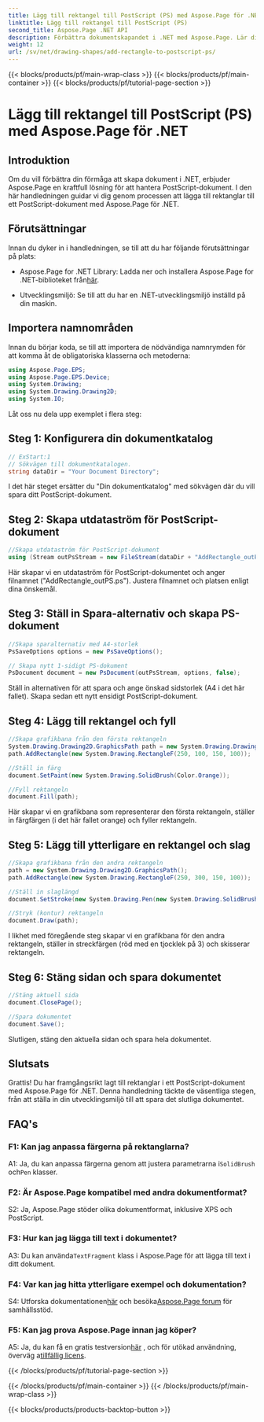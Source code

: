 ```yaml
---
title: Lägg till rektangel till PostScript (PS) med Aspose.Page för .NET
linktitle: Lägg till rektangel till PostScript (PS)
second_title: Aspose.Page .NET API
description: Förbättra dokumentskapandet i .NET med Aspose.Page. Lär dig att lägga till rektanglar till PostScript-filer (PS) steg för steg.
weight: 12
url: /sv/net/drawing-shapes/add-rectangle-to-postscript-ps/
---
```


{{< blocks/products/pf/main-wrap-class >}}
{{< blocks/products/pf/main-container >}}
{{< blocks/products/pf/tutorial-page-section >}}

# Lägg till rektangel till PostScript (PS) med Aspose.Page för .NET

## Introduktion

Om du vill förbättra din förmåga att skapa dokument i .NET, erbjuder Aspose.Page en kraftfull lösning för att hantera PostScript-dokument. I den här handledningen guidar vi dig genom processen att lägga till rektanglar till ett PostScript-dokument med Aspose.Page för .NET.

## Förutsättningar

Innan du dyker in i handledningen, se till att du har följande förutsättningar på plats:

-  Aspose.Page for .NET Library: Ladda ner och installera Aspose.Page for .NET-biblioteket från[här](https://releases.aspose.com/page/net/).

- Utvecklingsmiljö: Se till att du har en .NET-utvecklingsmiljö inställd på din maskin.

## Importera namnområden

Innan du börjar koda, se till att importera de nödvändiga namnrymden för att komma åt de obligatoriska klasserna och metoderna:

```csharp
using Aspose.Page.EPS;
using Aspose.Page.EPS.Device;
using System.Drawing;
using System.Drawing.Drawing2D;
using System.IO;
```

Låt oss nu dela upp exemplet i flera steg:

## Steg 1: Konfigurera din dokumentkatalog

```csharp
// ExStart:1
// Sökvägen till dokumentkatalogen.
string dataDir = "Your Document Directory";
```

I det här steget ersätter du "Din dokumentkatalog" med sökvägen där du vill spara ditt PostScript-dokument.

## Steg 2: Skapa utdataström för PostScript-dokument

```csharp
//Skapa utdataström för PostScript-dokument
using (Stream outPsStream = new FileStream(dataDir + "AddRectangle_outPS.ps", FileMode.Create))
```

Här skapar vi en utdataström för PostScript-dokumentet och anger filnamnet ("AddRectangle_outPS.ps"). Justera filnamnet och platsen enligt dina önskemål.

## Steg 3: Ställ in Spara-alternativ och skapa PS-dokument

```csharp
//Skapa sparalternativ med A4-storlek
PsSaveOptions options = new PsSaveOptions();

// Skapa nytt 1-sidigt PS-dokument
PsDocument document = new PsDocument(outPsStream, options, false);
```

Ställ in alternativen för att spara och ange önskad sidstorlek (A4 i det här fallet). Skapa sedan ett nytt ensidigt PostScript-dokument.

## Steg 4: Lägg till rektangel och fyll

```csharp
//Skapa grafikbana från den första rektangeln
System.Drawing.Drawing2D.GraphicsPath path = new System.Drawing.Drawing2D.GraphicsPath();
path.AddRectangle(new System.Drawing.RectangleF(250, 100, 150, 100));

//Ställ in färg
document.SetPaint(new System.Drawing.SolidBrush(Color.Orange));

//Fyll rektangeln
document.Fill(path);
```

Här skapar vi en grafikbana som representerar den första rektangeln, ställer in färgfärgen (i det här fallet orange) och fyller rektangeln.

## Steg 5: Lägg till ytterligare en rektangel och slag

```csharp
//Skapa grafikbana från den andra rektangeln
path = new System.Drawing.Drawing2D.GraphicsPath();
path.AddRectangle(new System.Drawing.RectangleF(250, 300, 150, 100));

//Ställ in slaglängd
document.SetStroke(new System.Drawing.Pen(new System.Drawing.SolidBrush(Color.Red), 3));

//Stryk (kontur) rektangeln
document.Draw(path);
```

I likhet med föregående steg skapar vi en grafikbana för den andra rektangeln, ställer in streckfärgen (röd med en tjocklek på 3) och skisserar rektangeln.

## Steg 6: Stäng sidan och spara dokumentet

```csharp
//Stäng aktuell sida
document.ClosePage();

//Spara dokumentet
document.Save();
```

Slutligen, stäng den aktuella sidan och spara hela dokumentet.

## Slutsats

Grattis! Du har framgångsrikt lagt till rektanglar i ett PostScript-dokument med Aspose.Page för .NET. Denna handledning täckte de väsentliga stegen, från att ställa in din utvecklingsmiljö till att spara det slutliga dokumentet.

## FAQ's

### F1: Kan jag anpassa färgerna på rektanglarna?

A1: Ja, du kan anpassa färgerna genom att justera parametrarna i`SolidBrush` och`Pen` klasser.

### F2: Är Aspose.Page kompatibel med andra dokumentformat?

S2: Ja, Aspose.Page stöder olika dokumentformat, inklusive XPS och PostScript.

### F3: Hur kan jag lägga till text i dokumentet?

 A3: Du kan använda`TextFragment` klass i Aspose.Page för att lägga till text i ditt dokument.

### F4: Var kan jag hitta ytterligare exempel och dokumentation?

 S4: Utforska dokumentationen[här](https://reference.aspose.com/page/net/) och besöka[Aspose.Page forum](https://forum.aspose.com/c/page/39) för samhällsstöd.

### F5: Kan jag prova Aspose.Page innan jag köper?

 A5: Ja, du kan få en gratis testversion[här](https://releases.aspose.com/) , och för utökad användning, överväg a[tillfällig licens](https://purchase.aspose.com/temporary-license/).

{{< /blocks/products/pf/tutorial-page-section >}}

{{< /blocks/products/pf/main-container >}}
{{< /blocks/products/pf/main-wrap-class >}}

{{< blocks/products/products-backtop-button >}}
